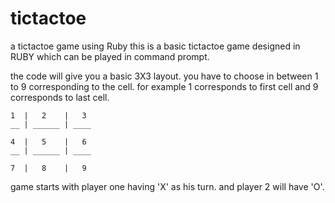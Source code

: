 # tictactoe
a tictactoe game using Ruby
this is a basic tictactoe game designed in RUBY which can be played in command prompt.

the code will give you a basic 3X3 layout. you have to choose in between 1 to 9 corresponding to the cell. for example 1 corresponds to first cell and 9 corresponds to last cell.
```
1  |   2    |   3
__ | ______ | ____

4  |   5    |   6
__ | ______ | ____

7  |   8    |   9
```

game starts with player one having 'X' as his turn. and player 2 will have 'O'.
